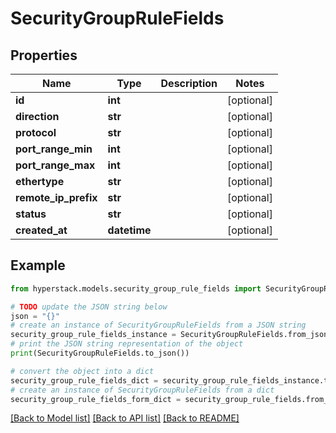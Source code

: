 # SecurityGroupRuleFields


## Properties

Name | Type | Description | Notes
------------ | ------------- | ------------- | -------------
**id** | **int** |  | [optional] 
**direction** | **str** |  | [optional] 
**protocol** | **str** |  | [optional] 
**port_range_min** | **int** |  | [optional] 
**port_range_max** | **int** |  | [optional] 
**ethertype** | **str** |  | [optional] 
**remote_ip_prefix** | **str** |  | [optional] 
**status** | **str** |  | [optional] 
**created_at** | **datetime** |  | [optional] 

## Example

```python
from hyperstack.models.security_group_rule_fields import SecurityGroupRuleFields

# TODO update the JSON string below
json = "{}"
# create an instance of SecurityGroupRuleFields from a JSON string
security_group_rule_fields_instance = SecurityGroupRuleFields.from_json(json)
# print the JSON string representation of the object
print(SecurityGroupRuleFields.to_json())

# convert the object into a dict
security_group_rule_fields_dict = security_group_rule_fields_instance.to_dict()
# create an instance of SecurityGroupRuleFields from a dict
security_group_rule_fields_form_dict = security_group_rule_fields.from_dict(security_group_rule_fields_dict)
```
[[Back to Model list]](../README.md#documentation-for-models) [[Back to API list]](../README.md#documentation-for-api-endpoints) [[Back to README]](../README.md)


